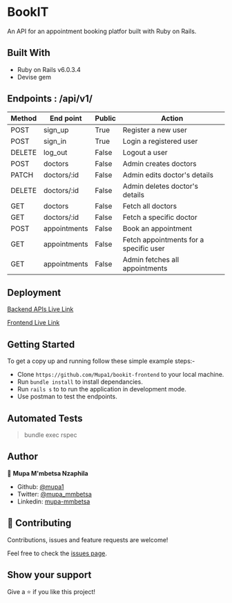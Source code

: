 # BookIT

An API for an appointment booking platfor built with Ruby on Rails.

## Built With

- Ruby on Rails v6.0.3.4
- Devise gem

## Endpoints : /api/v1/

Method|End point | Public |Action
-----------|----------|--------------|------
POST | sign_up | True | Register a new user
POST | sign_in | True | Login a registered user
DELETE | log_out| False  | Logout a user
POST | doctors | False | Admin creates doctors
PATCH | doctors/:id | False | Admin edits doctor's details
DELETE | doctors/:id | False | Admin deletes doctor's details
GET | doctors | False | Fetch all doctors
GET | doctors/:id | False | Fetch a specific doctor
POST | appointments | False | Book an appointment
GET | appointments | False | Fetch appointments for a specific user
GET | appointments | False | Admin fetches all appointments  

## Deployment

[Backend APIs Live Link](https://bookit-doc-appointments-api.herokuapp.com/)

[Frontend Live Link](https://bookit-doc-appointments.netlify.app/)

## Getting Started

To get a copy up and running follow these simple example steps:-
- Clone `https://github.com/Mupa1/bookit-frontend` to your local machine.
- Run `bundle install` to install dependancies.
- Run `rails s` to to run the application in development mode.
- Use postman to test the endpoints.

## Automated Tests

 > bundle exec rspec

## Author

👤 **Mupa M'mbetsa Nzaphila**

- Github: [@mupa1](https://github.com/Mupa1)
- Twitter: [@mupa_mmbetsa](https://twitter.com/mupa_mmbetsa)
- Linkedin: [mupa-mmbetsa](https://www.linkedin.com/in/mupa-mmbetsa)

## 🤝 Contributing

Contributions, issues and feature requests are welcome!

Feel free to check the [issues page](https://github.com/Mupa1/bookit-api/issues).

## Show your support

Give a ⭐️ if you like this project!
